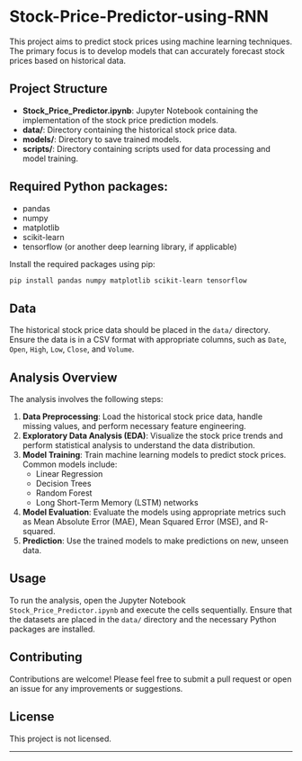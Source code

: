 # Stock-Price-Predictor-using-RNN

This project aims to predict stock prices using machine learning techniques. The primary focus is to develop models that can accurately forecast stock prices based on historical data.

## Project Structure

- **Stock_Price_Predictor.ipynb**: Jupyter Notebook containing the implementation of the stock price prediction models.
- **data/**: Directory containing the historical stock price data.
- **models/**: Directory to save trained models.
- **scripts/**: Directory containing scripts used for data processing and model training.

## Required Python packages:
  - pandas
  - numpy
  - matplotlib
  - scikit-learn
  - tensorflow (or another deep learning library, if applicable)

Install the required packages using pip:

```sh
pip install pandas numpy matplotlib scikit-learn tensorflow
```

## Data

The historical stock price data should be placed in the `data/` directory. Ensure the data is in a CSV format with appropriate columns, such as `Date`, `Open`, `High`, `Low`, `Close`, and `Volume`.

## Analysis Overview

The analysis involves the following steps:

1. **Data Preprocessing**: Load the historical stock price data, handle missing values, and perform necessary feature engineering.
2. **Exploratory Data Analysis (EDA)**: Visualize the stock price trends and perform statistical analysis to understand the data distribution.
3. **Model Training**: Train machine learning models to predict stock prices. Common models include:
   - Linear Regression
   - Decision Trees
   - Random Forest
   - Long Short-Term Memory (LSTM) networks
4. **Model Evaluation**: Evaluate the models using appropriate metrics such as Mean Absolute Error (MAE), Mean Squared Error (MSE), and R-squared.
5. **Prediction**: Use the trained models to make predictions on new, unseen data.

## Usage

To run the analysis, open the Jupyter Notebook `Stock_Price_Predictor.ipynb` and execute the cells sequentially. Ensure that the datasets are placed in the `data/` directory and the necessary Python packages are installed.

## Contributing

Contributions are welcome! Please feel free to submit a pull request or open an issue for any improvements or suggestions.

## License

This project is not licensed.

---
